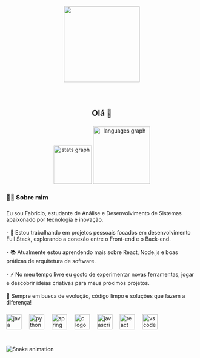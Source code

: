 <div align="center">
  <img height="200" src="https://media.giphy.com/media/M9gbBd9nbDrOTu1Mqx/giphy.gif"  />
</div>

###

<br clear="both">

<h2 align="center">Olá 👋</h2>

###

<div align="center">
  <img src="https://github-readme-stats.vercel.app/api?username=Seabra06&hide_title=false&hide_rank=false&show_icons=true&include_all_commits=true&count_private=true&disable_animations=false&theme=onedark&locale=en&hide_border=true" height="100" alt="stats graph"  />
  <img src="https://github-readme-stats.vercel.app/api/top-langs?username=Seabra06&locale=pt-br&hide_title=false&layout=compact&card_width=320&langs_count=50&theme=onedark&hide_border=true" height="150" alt="languages graph"  />
</div>

###

<h3 align="left">👩‍💻 Sobre mim</h3>

###

<p align="left">Eu sou Fabricio, estudante de Análise e Desenvolvimento de Sistemas apaixonado por tecnologia e inovação.<br><br>- 🔭 Estou trabalhando em projetos pessoais focados em desenvolvimento Full Stack, explorando a conexão entre o Front-end e o Back-end.<br><br>- 📚 Atualmente estou aprendendo mais sobre React, Node.js e boas práticas de arquitetura de software.<br><br>- ⚡ No meu tempo livre eu gosto de experimentar novas ferramentas, jogar e descobrir ideias criativas para meus próximos projetos.<br><br>🚀 Sempre em busca de evolução, código limpo e soluções que fazem a diferença!</p>

###

<div align="left">
  <img src="https://cdn.jsdelivr.net/gh/devicons/devicon/icons/java/java-original.svg" height="40" alt="java logo"  />
  <img width="12" />
  <img src="https://cdn.jsdelivr.net/gh/devicons/devicon/icons/python/python-original.svg" height="40" alt="python logo"  />
  <img width="12" />
  <img src="https://cdn.jsdelivr.net/gh/devicons/devicon/icons/spring/spring-original.svg" height="40" alt="spring logo"  />
  <img width="12" />
  <img src="https://cdn.jsdelivr.net/gh/devicons/devicon/icons/c/c-original.svg" height="40" alt="c logo"  />
  <img width="12" />
  <img src="https://cdn.jsdelivr.net/gh/devicons/devicon/icons/javascript/javascript-original.svg" height="40" alt="javascript logo"  />
  <img width="12" />
  <img src="https://cdn.jsdelivr.net/gh/devicons/devicon/icons/react/react-original.svg" height="40" alt="react logo"  />
  <img width="12" />
  <img src="https://cdn.jsdelivr.net/gh/devicons/devicon/icons/vscode/vscode-original.svg" height="40" alt="vscode logo"  />
</div>

###

<br clear="both">

<img src="https://raw.githubusercontent.com/Seabra06/Seabra06/output/snake.svg" alt="Snake animation" />

###
